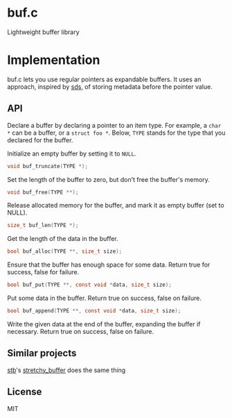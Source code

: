 # buf.c

Lightweight buffer library

# Implementation

buf.c lets you use regular pointers as expandable buffers. It uses an approach,
inspired by [sds](https://github.com/antirez/sds), of storing metadata before
the pointer value.

## API

Declare a buffer by declaring a pointer to an item type. For example, a `char
*` can be a buffer, or a `struct foo *`. Below, `TYPE` stands for the type that
you declared for the buffer.

Initialize an empty buffer by setting it to `NULL`.

```c
void buf_truncate(TYPE *);
```
Set the length of the buffer to zero, but don't free the buffer's memory.

```c
void buf_free(TYPE **);
```
Release allocated memory for the buffer, and mark it as empty buffer (set to
NULL).

```c
size_t buf_len(TYPE *);
```
Get the length of the data in the buffer.

```c
bool buf_alloc(TYPE **, size_t size);
```
Ensure that the buffer has enough space for some data. Return true for
success, false for failure.

```c
bool buf_put(TYPE **, const void *data, size_t size);
```
Put some data in the buffer. Return true on success, false on failure.

```c
bool buf_append(TYPE **, const void *data, size_t size);
```
Write the given data at the end of the buffer, expanding the buffer if
necessary. Return true on success, false on failure.

## Similar projects

[stb](https://github.com/nothings/stb)'s
[stretchy_buffer](https://github.com/nothings/stb/blob/master/stretchy_buffer.h)
does the same thing

## License

MIT
